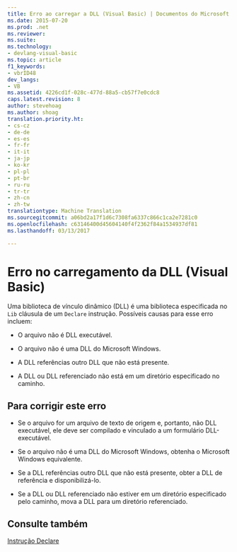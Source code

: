 ```yaml
---
title: Erro ao carregar a DLL (Visual Basic) | Documentos do Microsoft
ms.date: 2015-07-20
ms.prod: .net
ms.reviewer: 
ms.suite: 
ms.technology:
- devlang-visual-basic
ms.topic: article
f1_keywords:
- vbrID48
dev_langs:
- VB
ms.assetid: 4226cd1f-028c-477d-88a5-cb57f7e0cdc8
caps.latest.revision: 8
author: stevehoag
ms.author: shoag
translation.priority.ht:
- cs-cz
- de-de
- es-es
- fr-fr
- it-it
- ja-jp
- ko-kr
- pl-pl
- pt-br
- ru-ru
- tr-tr
- zh-cn
- zh-tw
translationtype: Machine Translation
ms.sourcegitcommit: a06bd2a17f1d6c7308fa6337c866c1ca2e7281c0
ms.openlocfilehash: c63146400d45604140f4f2362f84a1534937df81
ms.lasthandoff: 03/13/2017

---
```

# <a name="error-in-loading-dll-visual-basic"></a>Erro no carregamento da DLL (Visual Basic)
Uma biblioteca de vínculo dinâmico (DLL) é uma biblioteca especificada no `Lib` cláusula de um `Declare` instrução. Possíveis causas para esse erro incluem:  
  
-   O arquivo não é DLL executável.  
  
-   O arquivo não é uma DLL do Microsoft Windows.  
  
-   A DLL referências outro DLL que não está presente.  
  
-   A DLL ou DLL referenciado não está em um diretório especificado no caminho.  
  
## <a name="to-correct-this-error"></a>Para corrigir este erro  
  
-   Se o arquivo for um arquivo de texto de origem e, portanto, não DLL executável, ele deve ser compilado e vinculado a um formulário DLL-executável.  
  
-   Se o arquivo não é uma DLL do Microsoft Windows, obtenha o Microsoft Windows equivalente.  
  
-   Se a DLL referências outro DLL que não está presente, obter a DLL de referência e disponibilizá-lo.  
  
-   Se a DLL ou DLL referenciado não estiver em um diretório especificado pelo caminho, mova a DLL para um diretório referenciado.  
  
## <a name="see-also"></a>Consulte também  
 [Instrução Declare](../../../visual-basic/language-reference/statements/declare-statement.md)

